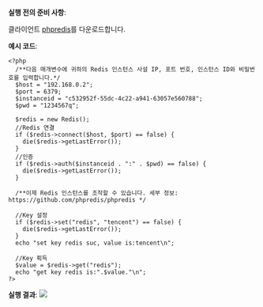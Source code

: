 **실행 전의 준비 사항**:

클라이언트 [phpredis](https://github.com/phpredis/phpredis)를 다운로드합니다.

**예시 코드**:

```
<?php
  /**다음 매개변수에 귀하의 Redis 인스턴스 사설 IP, 포트 번호, 인스턴스 ID와 비밀번호를 입력합니다.*/
  $host = "192.168.0.2";
  $port = 6379;
  $instanceid = "c532952f-55dc-4c22-a941-63057e560788";
  $pwd = "1234567q";

  $redis = new Redis();
  //Redis 연결
  if ($redis->connect($host, $port) == false) {
    die($redis->getLastError());
  }
  //인증
  if ($redis->auth($instanceid . ":" . $pwd) == false) {
    die($redis->getLastError());
  }
  
  /**이제 Redis 인스턴스를 조작할 수 있습니다. 세부 정보: https://github.com/phpredis/phpredis */
  
  //Key 설정
  if ($redis->set("redis", "tencent") == false) {
    die($redis->getLastError());
  }
  echo "set key redis suc, value is:tencent\n";
  
  //Key 획득
  $value = $redis->get("redis");
  echo "get key redis is:".$value."\n";
?>
```



**실행 결과**:
![](//qzonestyle.gtimg.cn/qzone/vas/opensns/res/img/PHP-1.jpg)

